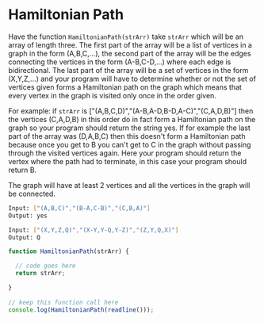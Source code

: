 # Hamiltonian Path

Have the function `HamiltonianPath(strArr)` take `strArr` which will be an array of length three. The first part of the array will be a list of vertices in a graph in the form (A,B,C,...), the second part of the array will be the edges connecting the vertices in the form (A-B,C-D,...) where each edge is bidirectional. The last part of the array will be a set of vertices in the form (X,Y,Z,...) and your program will have to determine whether or not the set of vertices given forms a Hamiltonian path on the graph which means that every vertex in the graph is visited only once in the order given.

For example: if `strArr` is ["(A,B,C,D)","(A-B,A-D,B-D,A-C)","(C,A,D,B)"] then the vertices (C,A,D,B) in this order do in fact form a Hamiltonian path on the graph so your program should return the string yes. If for example the last part of the array was (D,A,B,C) then this doesn't form a Hamiltonian path because once you get to B you can't get to C in the graph without passing through the visited vertices again. Here your program should return the vertex where the path had to terminate, in this case your program should return B.

The graph will have at least 2 vertices and all the vertices in the graph will be connected.

```Bash
Input: ["(A,B,C)","(B-A,C-B)","(C,B,A)"]
Output: yes
```

```Bash
Input: ["(X,Y,Z,Q)","(X-Y,Y-Q,Y-Z)","(Z,Y,Q,X)"]
Output: Q
```

```JavaScript
function HamiltonianPath(strArr) { 

  // code goes here  
  return strArr; 

}
   
// keep this function call here 
console.log(HamiltonianPath(readline()));
```
